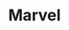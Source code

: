 ---
title: Marvel
crosslinks:
- youtubefactsbot
- comicbooks
- marvelstudios
- u_imguralbumbot
- autotldr
- xmen
- livven
- Runaways
- Spiderman
- youtubot
- movies
- whowouldwin
- respectthreads
- indonesia
- DCcomics
- moviescirclejerk
- tmsbmeta
- IAmA
- WatchRedditDie
- SuperheroCirclejerk
---